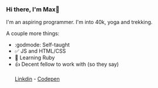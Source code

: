 ### Hi there, I'm Max👋

I'm an aspiring programmer. I'm into 40k, yoga and trekking.

A couple more things:

- :godmode: Self-taught
- :white_check_mark: JS and HTML/CSS
- 🌱 Learning Ruby
- :+1: Decent fellow to work with (so they say)
<br><br>[Linkdin](www.linkedin.com/in/maxjwmvogel) - [Codepen](https://codepen.io/Just-a-Bird)
